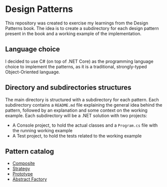 # Design Patterns

This repository was created to exercise my learnings from the Design Patterns book. The idea is to create a subdirectory for each design pattern present in the book and a working example of the implementation.

## Language choice

I decided to use C# (on top of .NET Core) as the programming language choice to implement the patterns, as it is a traditional, strongly-typed Object-Oriented language.

## Directory and subdirectories structures

The main directory is structured with a subdirectory for each pattern. Each subdirectory contains a `README.md` file explaining the general idea behind the pattern, followed by an explanation and some context on the working example.
Each subdirectory will be a .NET solution with two projects:

- A Console project, to hold the actual classes and a `Program.cs` file with the running working example
- A Test project, to hold the tests related to the working example

## Pattern catalog

- [Composite](composite/README.md)
- [Strategy](strategy/README.md)
- [Prototype](prototype/README.md)
- [Abstract Factory](abstract-factory/README.md)
